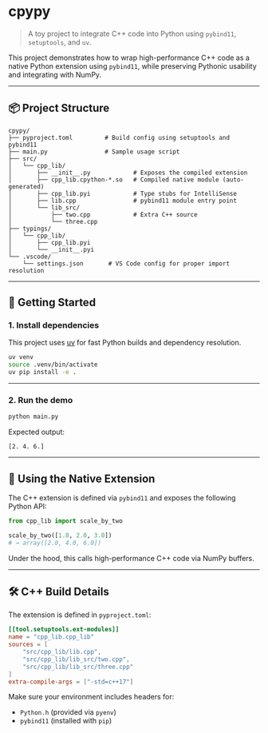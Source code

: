 # cpypy

> A toy project to integrate C++ code into Python using `pybind11`, `setuptools`, and `uv`.

This project demonstrates how to wrap high-performance C++ code as a native Python extension using `pybind11`, while preserving Pythonic usability and integrating with NumPy.

---

## 📦 Project Structure

```
cpypy/
├── pyproject.toml         # Build config using setuptools and pybind11
├── main.py                # Sample usage script
├── src/
│   └── cpp_lib/
│       ├── __init__.py            # Exposes the compiled extension
│       ├── cpp_lib.cpython-*.so   # Compiled native module (auto-generated)
│       ├── cpp_lib.pyi            # Type stubs for IntelliSense
│       ├── lib.cpp                # pybind11 module entry point
│       └── lib_src/
│           ├── two.cpp            # Extra C++ source
│           └── three.cpp
├── typings/
│   └── cpp_lib/
│       ├── cpp_lib.pyi
│       └── __init__.pyi
└── .vscode/
    └── settings.json       # VS Code config for proper import resolution
```

---

## 🚀 Getting Started

### 1. Install dependencies

This project uses [uv](https://github.com/astral-sh/uv) for fast Python builds and dependency resolution.

```bash
uv venv
source .venv/bin/activate
uv pip install -e .
```

---

### 2. Run the demo

```bash
python main.py
```

Expected output:

```
[2. 4. 6.]
```

---

## 🧪 Using the Native Extension

The C++ extension is defined via `pybind11` and exposes the following Python API:

```python
from cpp_lib import scale_by_two

scale_by_two([1.0, 2.0, 3.0])
# → array([2.0, 4.0, 6.0])
```

Under the hood, this calls high-performance C++ code via NumPy buffers.

---

## 🛠 C++ Build Details

The extension is defined in `pyproject.toml`:

```toml
[[tool.setuptools.ext-modules]]
name = "cpp_lib.cpp_lib"
sources = [
    "src/cpp_lib/lib.cpp",
    "src/cpp_lib/lib_src/two.cpp",
    "src/cpp_lib/lib_src/three.cpp"
]
extra-compile-args = ["-std=c++17"]
```

Make sure your environment includes headers for:
- `Python.h` (provided via `pyenv`)
- `pybind11` (installed with `pip`)

